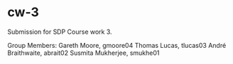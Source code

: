 # cw-3

Submission for SDP Course work 3.

Group Members:
Gareth Moore, gmoore04
Thomas Lucas, tlucas03
André Braithwaite, abrait02
Susmita Mukherjee, smukhe01
